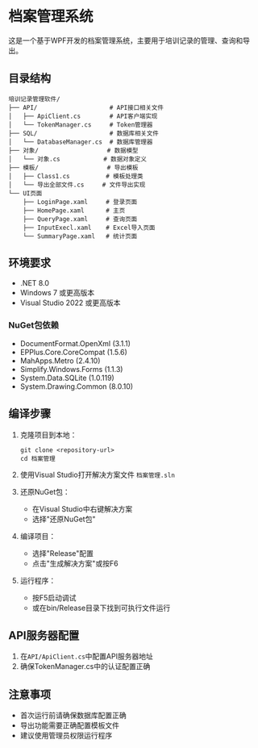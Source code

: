 # 档案管理系统

这是一个基于WPF开发的档案管理系统，主要用于培训记录的管理、查询和导出。

## 目录结构

```
培训记录管理软件/
├── API/                    # API接口相关文件
│   ├── ApiClient.cs        # API客户端实现
│   └── TokenManager.cs     # Token管理器
├── SQL/                    # 数据库相关文件
│   └── DatabaseManager.cs  # 数据库管理器
├── 对象/                   # 数据模型
│   └── 对象.cs            # 数据对象定义
├── 模板/                   # 导出模板
│   ├── Class1.cs          # 模板处理类
│   └── 导出全部文件.cs     # 文件导出实现
└── UI页面
    ├── LoginPage.xaml     # 登录页面
    ├── HomePage.xaml      # 主页
    ├── QueryPage.xaml     # 查询页面
    ├── InputExecl.xaml    # Excel导入页面
    └── SummaryPage.xaml   # 统计页面
```

## 环境要求

- .NET 8.0
- Windows 7 或更高版本
- Visual Studio 2022 或更高版本

### NuGet包依赖

- DocumentFormat.OpenXml (3.1.1)
- EPPlus.Core.CoreCompat (1.5.6)
- MahApps.Metro (2.4.10)
- Simplify.Windows.Forms (1.1.3)
- System.Data.SQLite (1.0.119)
- System.Drawing.Common (8.0.10)

## 编译步骤

1. 克隆项目到本地：
   ```
   git clone <repository-url>
   cd 档案管理
   ```

2. 使用Visual Studio打开解决方案文件 `档案管理.sln`

3. 还原NuGet包：
   - 在Visual Studio中右键解决方案
   - 选择"还原NuGet包"

4. 编译项目：
   - 选择"Release"配置
   - 点击"生成解决方案"或按F6

5. 运行程序：
   - 按F5启动调试
   - 或在bin/Release目录下找到可执行文件运行

## API服务器配置

1. 在`API/ApiClient.cs`中配置API服务器地址
2. 确保TokenManager.cs中的认证配置正确

## 注意事项

- 首次运行前请确保数据库配置正确
- 导出功能需要正确配置模板文件
- 建议使用管理员权限运行程序